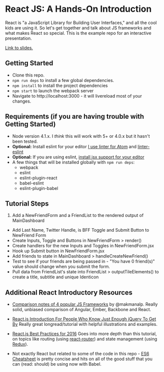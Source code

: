 # React JS: A Hands-On Introduction
React is "a JavaScript Library for Building User Interfaces," and all the cool kids are using it. So let's get together and talk about JS frameworks and what makes React so special. This is the example repo for an interactive presentation.

[Link to slides.](http://www.slideshare.net/JustinSmith24/react-js-a-handson-introduction)

## Getting Started
- Clone this repo.
- `npm run deps` to install a few global dependencies.
- `npm install` to install the project dependencies
- `npm start` to launch the webpack server
- Navigate to http://localhost:3000 - it will livereload most of your changes.

## Requirements (if you are having trouble with Getting Started)
- Node version 4.1.x. I _think_ this will work with 5+ or 4.0.x but it hasn't been tested.
- **Optional:** Install eslint for your editor [I use linter for Atom](https://github.com/atom-community/linter) and [linter-eslint](https://github.com/AtomLinter/linter-eslint)
- **Optional:** If you are using eslint, [install jsx support for your editor](http://reactjsresources.com/text-editor-support/)
- A few things that will be installed globally with `npm run deps`:
  - webpack
  - eslint
  - eslint-plugin-react
  - babel-eslint
  - eslint-plugin-babel

## Tutorial Steps
  1. Add a NewFriendForm and a FriendList to the rendered output of MainDashboard
  - Add Last Name, Twitter Handle, is BFF Toggle and Submit Button to NewFriend Form
  - Create Inputs, Toggle and Buttons in NewFriendForm > render()
  - Create handlers for the new Inputs and Toggles in NewFriendForm.jsx
  - Hook up Submit button in NewFriendForm.jsx
  - Add friends to state in MainDashboard > handleCreateNewFriend()
  - Test to see if your friends are being passed in - "You have 0 friend(s)" value should change when you submit the form.
  - Pull data from FriendList's state into FriendList > outputTileElements() to create a title, subtitle and unique Identicon

## Additional React Introductory Resources

- [Comparison notes of 4 popular JS Frameworks](https://gist.github.com/makmanalp/9b7f50aa16d21c2f9d37) by @makmanalp. Really solid, unbiased comparison of Angular, Ember, Backbone and React.

- [React.js Introduction For People Who Know Just Enough jQuery To Get By](http://reactfordesigners.com/labs/reactjs-introduction-for-people-who-know-just-enough-jquery-to-get-by/) Really great longread/tutorial with helpful illustrations and examples.

- [React.js Best Practices for 2016](https://blog.risingstack.com/react-js-best-practices-for-2016/) Goes into more depth than this tutorial, on topics like routing (using [react-router](https://github.com/rackt/react-router)) and state management (using [Redux](https://github.com/rackt/react-redux)).

- Not exactly React but related to some of the code in this repo - [ES6 Cheatsheet](https://github.com/DrkSephy/es6-cheatsheet) is pretty concise and hits on all of the good stuff that you can (read: should) be using now with Babel.

